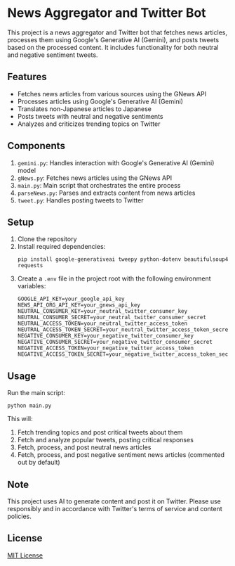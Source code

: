 # News Aggregator and Twitter Bot

This project is a news aggregator and Twitter bot that fetches news articles, processes them using Google's Generative AI (Gemini), and posts tweets based on the processed content. It includes functionality for both neutral and negative sentiment tweets.

## Features

- Fetches news articles from various sources using the GNews API
- Processes articles using Google's Generative AI (Gemini)
- Translates non-Japanese articles to Japanese
- Posts tweets with neutral and negative sentiments
- Analyzes and criticizes trending topics on Twitter

## Components

1. `gemini.py`: Handles interaction with Google's Generative AI (Gemini) model
2. `gNews.py`: Fetches news articles using the GNews API
3. `main.py`: Main script that orchestrates the entire process
4. `parseNews.py`: Parses and extracts content from news articles
5. `tweet.py`: Handles posting tweets to Twitter

## Setup

1. Clone the repository
2. Install required dependencies:
   ```
   pip install google-generativeai tweepy python-dotenv beautifulsoup4 requests
   ```
3. Create a `.env` file in the project root with the following environment variables:
   ```
   GOOGLE_API_KEY=your_google_api_key
   NEWS_API_ORG_API_KEY=your_gnews_api_key
   NEUTRAL_CONSUMER_KEY=your_neutral_twitter_consumer_key
   NEUTRAL_CONSUMER_SECRET=your_neutral_twitter_consumer_secret
   NEUTRAL_ACCESS_TOKEN=your_neutral_twitter_access_token
   NEUTRAL_ACCESS_TOKEN_SECRET=your_neutral_twitter_access_token_secret
   NEGATIVE_CONSUMER_KEY=your_negative_twitter_consumer_key
   NEGATIVE_CONSUMER_SECRET=your_negative_twitter_consumer_secret
   NEGATIVE_ACCESS_TOKEN=your_negative_twitter_access_token
   NEGATIVE_ACCESS_TOKEN_SECRET=your_negative_twitter_access_token_secret
   ```

## Usage

Run the main script:

```
python main.py
```

This will:
1. Fetch trending topics and post critical tweets about them
2. Fetch and analyze popular tweets, posting critical responses
3. Fetch, process, and post neutral news articles
4. Fetch, process, and post negative sentiment news articles (commented out by default)

## Note

This project uses AI to generate content and post it on Twitter. Please use responsibly and in accordance with Twitter's terms of service and content policies.

## License

[MIT License](https://opensource.org/licenses/MIT)
